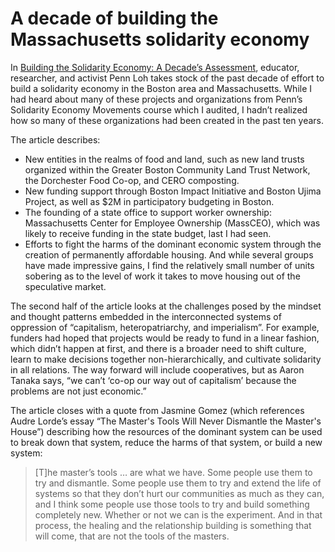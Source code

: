 # A decade of building the Massachusetts solidarity economy

In [Building the Solidarity Economy: A Decade’s Assessment](https://nonprofitquarterly.org/building-the-solidarity-economy-a-decades-assessment/), educator, researcher, and activist Penn Loh takes stock of the past decade of effort to build a solidarity economy in the Boston area and Massachusetts. While I had heard about many of these projects and organizations from Penn’s Solidarity Economy Movements course which I audited, I hadn’t realized how so many of these organizations had been created in the past ten years.

The article describes:

- New entities in the realms of food and land, such as new land trusts organized within the Greater Boston Community Land Trust Network, the Dorchester Food Co-op, and CERO composting.
- New funding support through Boston Impact Initiative and Boston Ujima Project, as well as $2M in participatory budgeting in Boston.
- The founding of a state office to support worker ownership: Massachusetts Center for Employee Ownership (MassCEO), which was likely to receive funding in the state budget, last I had seen.
- Efforts to fight the harms of the dominant economic system through the creation of permanently affordable housing. And while several groups have made impressive gains, I find the relatively small number of units sobering as to the level of work it takes to move housing out of the speculative market.

The second half of the article looks at the challenges posed by the mindset and thought patterns embedded in the interconnected systems of oppression of “capitalism, heteropatriarchy, and imperialism”. For example, funders had hoped that projects would be ready to fund in a linear fashion, which didn’t happen at first, and there is a broader need to shift culture, learn to make decisions together non-hierarchically, and cultivate solidarity in all relations. The way forward will include cooperatives, but as Aaron Tanaka says, “we can’t ‘co-op our way out of capitalism’ because the problems are not just economic.” 

The article closes with a quote from Jasmine Gomez (which references Audre Lorde’s essay “The Master's Tools Will Never Dismantle the Master's House”) describing how the resources of the dominant system can be used to break down that system, reduce the harms of that system, or build a new system:

>\[T\]he master’s tools … are what we have. Some people use them to try and dismantle. Some people use them to try and extend the life of systems so that they don’t hurt our communities as much as they can, and I think some people use those tools to try and build something completely new. Whether or not we can is the experiment. And in that process, the healing and the relationship building is something that will come, that are not the tools of the masters.